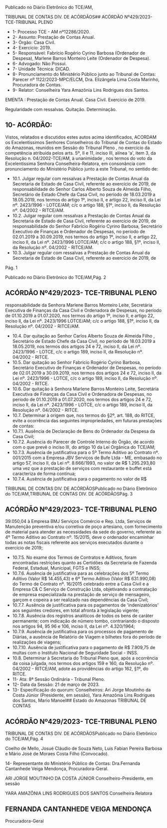 Publicado  no  Diário  Eletrônico do TCE/AM,

TRIBUNAL DE CONTAS DIV. DE ACÓRDÃOS## ACÓRDÃO Nº429/2023- TCE-TRIBUNAL PLENO

- 1- Processo TCE - AM nº12286/2020.
- 2- Assunto: Prestação de Contas Anual.
- 3- Órgão: Casa Civil.
- 4- Exercício: 2019.
- 5- Responsável: Fabrício  Rogério  Cyrino  Barbosa  (Ordenador  de  Despesa),  Marlene Barros Monteiro Leite (Ordenador de Despesa).
- 6- Advogado: Não Possui.
- 7- Unidade Técnica: DICAD.
- 8- Pronunciamento  do  Ministério  Público  junto  ao  Tribunal  de  Contas: Parecer  nº 1122/2023-MPC/ELCM, Dra. Elizângela Lima Costa Marinho, Procuradora de Contas.
- 9- Relator: Conselheira Yara Amazônia Lins Rodrigues dos Santos.

EMENTA :  Prestação  de  Contas  Anual.  Casa  Civil. Exercício de 2019.

Regularidade com ressalvas. Quitação. Determinação.

## 10-  ACÓRDÃO:

Vistos, relatados e discutidos estes autos acima identificados, ACORDAM os Excelentíssimos Senhores Conselheiros do Tribunal de Contas do Estado do Amazonas, reunidos em Sessão do Tribunal Pleno , no exercício da competência atribuída pelos arts. 5º, II e 11, inciso III, alínea 'a', item 3, da Resolução n. 04/2002-TCE/AM, à unanimidade , nos termos do voto da Excelentíssima Senhora Conselheira-Relatora, em consonância com pronunciamento do Ministério Público junto a este Tribunal, no sentido de:

- 10.1. Julgar  regular  com  ressalvas a  Prestação  de  Contas  Anual  da Secretaria de Estado de Casa Civil, referente ao exercício de 2019, de responsabilidade do Senhor Carlos  Alberto Souza  de  Almeida Filho, Secretário  de  Estado  Chefe  da  Casa  Civil,  no  período  de 18.03.2019 a 18.05.2019, nos termos do artigo 1º, inciso II, e artigo 22, inciso II, da Lei nº. 2423/1996 - LOTCE/AM; c/c o artigo 188, §1º, inciso II, da Resolução nº. 04/2002 - RITCE/AM.
- 10.2. Julgar  regular  com  ressalvas a  Prestação  de  Contas  Anual  da Secretaria de Estado de Casa Civil, referente ao exercício de 2019, de responsabilidade do Senhor Fabrício Rogério Cyrino Barbosa, Secretário Executivo de Finanças e Ordenador de Despesas,  no  período  de  02.01.2019  a  30.09.2019, nos  termos  do artigo  1º,  inciso  II,  e  artigo  22,  inciso  II,  da  Lei  nº.  2423/1996  LOTCE/AM; c/c o artigo 188, §1º, inciso II, da Resolução nº. 04/2002 - RITCE/AM.
- 10.3. Julgar  regular  com  ressalvas a  Prestação  de  Contas  Anual  da Secretaria de Estado de Casa Civil, referente ao exercício de 2019, de

Pág. 1

Publicado  no  Diário  Eletrônico do TCE/AM,Pág. 2

## ACÓRDÃO Nº429/2023- TCE-TRIBUNAL PLENO

responsabilidade da Senhora Marlene Barros Monteiro Leite, Secretária Executiva de Finanças da Casa Civil e Ordenadora de Despesas, no período de 01.10.2019 a 01.07.2020, nos termos do artigo  1º,  inciso  II,  e  artigo  22,  inciso  II,  da  Lei  nº.  2423/1996  LOTCE/AM; c/c o artigo 188, §1º, inciso II, da Resolução nº. 04/2002 - RITCE/AM.

- 10.4. Dar quitação ao Senhor Carlos Alberto Souza de Almeida Filho , Secretário  de  Estado  Chefe  da  Casa  Civil,  no  período  de 18.03.2019 a 18.05.2019, nos termos dos artigos 24 e 72, inciso II, da Lei nº. 2423/1996 - LOTCE, c/c o artigo 189, inciso II, da Resolução nº. 04/2002 - RITCE.
- 10.5. Dar quitação ao Senhor Fabrício Rogério Cyrino Barbosa, Secretário Executivo de Finanças e Ordenador de Despesas, no período de 02.01.2019 a 30.09.2019, nos termos dos artigos 24 e 72, inciso II, da Lei nº. 2423/1996 - LOTCE, c/c o artigo 189, inciso II, da Resolução nº. 04/2002 - RITCE.
- 10.6. Dar quitação à Senhora Marlene Barros Monteiro Leite, Secretária Executiva de Finanças da Casa Civil e Ordenadora de Despesas, no período de 01.10.2019 a 01.07.2020, nos termos dos artigos 24 e 72, inciso II, da Lei nº. 2423/1996 - LOTCE, c/c o artigo 189, inciso II, da Resolução nº. 04/2002 - RITCE.
- 10.7. Determinar à origem que, nos termos do §2º, art. 188, do RITCE, evite a ocorrência das seguintes impropriedades, em futuras prestações de contas:
- 10.7.1. Ausência de Declaração de Bens do Ordenador da Despesa da Casa Civil;
- 10.7.2. Ausência do Parecer de Controle Interno do Órgão, de acordo com o que prevê o inciso III, do artigo 10 da Lei Orgânica do TCE/AM;
- 10.7.3. Ausência de justificativa para o 5º Termo Aditivo ao Contrato nº. 001/2015 com a Empresa JBV Serviços de Bufe Ltda - ME, embasado no  artigo 57, inciso II, da  Lei nº. 8.666/1993,  no  valor de  R$ 1.295.293,80 uma vez que a prestação de serviços com restaurante e buffet está caracteriza de forma contínua;
- 10.7.4. Ausência  de  justificativa  para  o  pagamento  no  valor  de  R$

TRIBUNAL DE CONTAS DIV. DE ACÓRDÃOSPublicado  no  Diário  Eletrônico do TCE/AM,TRIBUNAL DE CONTAS DIV. DE ACÓRDÃOSPág. 3

## ACÓRDÃO Nº429/2023- TCE-TRIBUNAL PLENO

39.050,04 à Empresa BMJ Serviços Comércio e Rep. Ltda, Serviços de Manutenção preventiva e/ou corretiva de poço artesiano, com fornecimento  de  material  para  atender  as  necessidades  da  sede  do governo, referente ao 4º Termo Aditivo ao Contrato nº. 15/2015, deve o ordenador  encaminhar  todas  as  notas  fiscais  referente  aos  serviços executados durante o exercício de 2019;

- 10.7.5. No  exame  dos  Termos  de Contratos e Aditivos, foram encontradas restrições quanto as Certidões da Secretaria de Fazenda Federal, Estadual, Municipal, FGTS e INSS;
- 10.7.6. Ausência  de  justificativa  para  as  celebrações  dos  5º  Termo Aditivo (Valor R$ 14.455,43) e 6º Termo Aditivo (Valor R$ 631.990,08) do  Termo  de  Contrato  nº.  16/2015  celebrado  entre  a  Casa  Civil  e  a Empresa C&amp; C Serviço de Construção Ltda, objetivando a contratação de  empresa  especializada  na  prestação  de  serviço  de  mensageiro, garçom e copeira a ser realizado nas dependências da Casa Civil;
- 10.7.7. Ausência de justificativa para os pagamentos de 'indenizatórios'  aos  seguintes  credores,  em  total  afronta  à  legislação vigente;
- 10.7.8. Ausência dos registros analíticos de todos os bens de caráter permanente; com indicação de número tombo, contrariando o disposto nos artigos 94, 95 96 e 106, inciso II, da Lei nº. 4.320/1964;
- 10.7.9. Ausência de justificativa  para  os  processos  de  pagamento  de Diárias, a ausência de Relatório de Viagem e bilhetes fora do período de realizações de viagens;
- 10.7.10. Ausência de justificativa para o pagamento de R$ 7.909,75 de multas com o Instituto Nacional de Seguridade Social - INSS.
- 10.8. Determinar à Secretaria do Tribunal Pleno que, após a ocorrência da coisa  julgada,  nos  termos  dos  artigos  159  e  160,  da  Resolução  nº. 04/2002  -  RITCE/AM,  adote  as  providências  do  artigo  162, §1º, do RITCE.
- 11-  Ata: 8ª Sessão Ordinária - Tribunal Pleno.
- 12-  Data da Sessão: 21 de março de 2023.
- 13-  Especificação  do  quorum: Conselheiros:  Ari  Jorge  Moutinho  da  Costa  Júnior (Presidente,  em  sessão),  Yara  Amazônia  Lins  Rodrigues  dos  Santos,  Mario  Manoel## Estado do Amazonas TRIBUNAL DE CONTAS

## ACÓRDÃO Nº429/2023- TCE-TRIBUNAL PLENO

TRIBUNAL DE CONTAS DIV. DE ACÓRDÃOSPublicado  no  Diário  Eletrônico do TCE/AM,Pág. 4

Coelho de Mello, Josué Cláudio de Souza Neto, Luis Fabian Pereira Barbosa e Mário José de Moraes Costa Filho (Convocado).

14-  Representante do Ministério Público de Contas: Dra.Fernanda Cantanhede Veiga Mendonça, Procuradora-Geral.

ARI JORGE MOUTINHO DA COSTA JÚNIOR Conselheiro-Presidente, em sessão

YARA AMAZÔNIA LINS RODRIGUES DOS SANTOS Conselheira Relatora

## FERNANDA CANTANHEDE VEIGA MENDONÇA

Procuradora-Geral